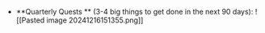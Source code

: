 
- **Quarterly Quests ** (3-4 big things to get done in the next  90 days): ![[Pasted image 20241216151355.png]]